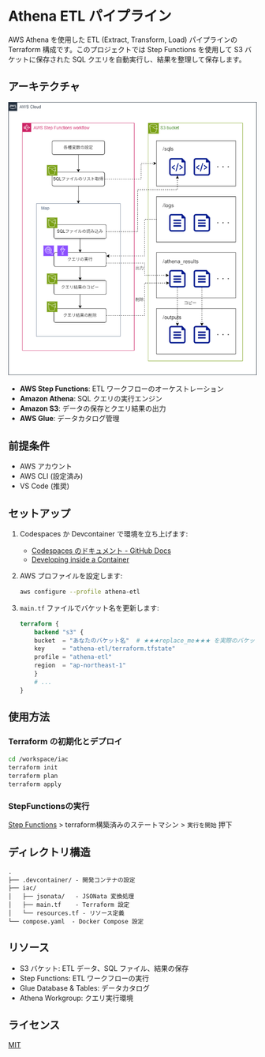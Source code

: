# Athena ETL パイプライン

AWS Athena を使用した ETL (Extract, Transform, Load) パイプラインの Terraform 構成です。このプロジェクトでは Step Functions を使用して S3 バケットに保存された SQL クエリを自動実行し、結果を整理して保存します。

## アーキテクチャ

![alt text](.images/README/構成図.png)

- **AWS Step Functions**: ETL ワークフローのオーケストレーション
- **Amazon Athena**: SQL クエリの実行エンジン
- **Amazon S3**: データの保存とクエリ結果の出力
- **AWS Glue**: データカタログ管理

## 前提条件

- AWS アカウント
- AWS CLI (設定済み)
- VS Code (推奨)

## セットアップ

1. Codespaces か Devcontainer で環境を立ち上げます:

    - [Codespaces のドキュメント - GitHub Docs](https://docs.github.com/ja/codespaces)
    - [Developing inside a Container](https://code.visualstudio.com/docs/devcontainers/containers)

1. AWS プロファイルを設定します:

    ```bash
    aws configure --profile athena-etl
    ```

1. `main.tf` ファイルでバケット名を更新します:

    ```terraform
    terraform {
        backend "s3" {
        bucket  = "あなたのバケット名"  # ★★★replace_me★★★ を実際のバケット名に更新
        key     = "athena-etl/terraform.tfstate"
        profile = "athena-etl"
        region  = "ap-northeast-1"
        }
        # ...
    }
    ```

## 使用方法

### Terraform の初期化とデプロイ

```bash
cd /workspace/iac
terraform init
terraform plan
terraform apply
```

### StepFunctionsの実行

[Step Functions](https://ap-northeast-1.console.aws.amazon.com/states/home?region=ap-northeast-1#/statemachines) > terraform構築済みのステートマシン > `実行を開始` 押下

## ディレクトリ構造

```
.
├── .devcontainer/ - 開発コンテナの設定
├── iac/
│   ├── jsonata/   - JSONata 変換処理
│   ├── main.tf    - Terraform 設定
│   └── resources.tf - リソース定義
└── compose.yaml  - Docker Compose 設定
```

## リソース

- S3 バケット: ETL データ、SQL ファイル、結果の保存
- Step Functions: ETL ワークフローの実行
- Glue Database & Tables: データカタログ
- Athena Workgroup: クエリ実行環境

## ライセンス

[MIT](LICENSE)
